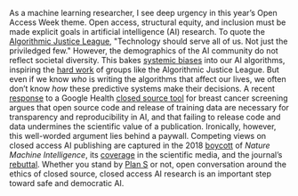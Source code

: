 As a machine learning researcher, I see deep urgency in this year’s Open Access Week theme. Open access, structural equity, and inclusion must be made explicit goals in artificial intelligence (AI) research. To quote the [Algorithmic Justice League](https://www.ajl.org), "Technology should serve all of us. Not just the priviledged few." However, the demographics of the AI community do not reflect societal diversity. This bakes [systemic biases](https://www.technologyreview.com/2020/07/17/1005396/predictive-policing-algorithms-racist-dismantled-machine-learning-bias-criminal-justice/) into our AI algorithms, inspiring the [hard work](https://www.npr.org/sections/codeswitch/2020/02/08/770174171/when-bias-is-coded-into-our-technology) of groups like the Algorithmic Justice League. But even if we know *who* is writing the algorithms that affect our lives, we often don’t know *how* these predictive systems make their decisions. A recent [response](https://www.nature.com/articles/s41586-020-2766-y) to a Google Health [closed source tool](https://www.nature.com/articles/s41586-019-1799-6) for breast cancer screening argues that open source code and release of training data are necessary for transparency and reproducibility in AI, and that failing to release code and data undermines the scientific value of a publication. Ironically, however, this well-worded argument lies behind a paywall. Competing views on closed access AI publishing are captured in the 2018 [boycott](https://openaccess.engineering.oregonstate.edu) of *Nature Machine Intelligence*, its [coverage](https://www.sciencemag.org/news/2018/05/why-are-ai-researchers-boycotting-new-nature-journal-and-shunning-others) in the scientific media, and the journal’s [rebuttal](https://www.nature.com/articles/s42256-020-0144-y). Whether you stand by [Plan S](https://www.coalition-s.org) or not, open conversation around the ethics of closed source, closed access AI research is an important step toward safe and democratic AI.
